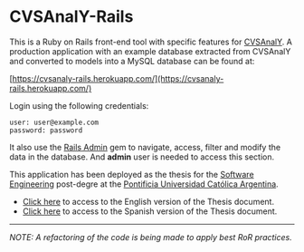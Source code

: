 CVSAnalY-Rails
==============

This is a Ruby on Rails front-end tool with specific features for [CVSAnalY](http://metricsgrimoire.github.io/CVSAnalY/). A production application with an example database extracted from CVSAnalY and converted to models into a MySQL database can be found at:

[https://cvsanaly-rails.herokuapp.com/](https://cvsanaly-rails.herokuapp.com/)

Login using the following credentials:

```
user: user@example.com
password: password
```

It also use the [Rails Admin](https://github.com/sferik/rails_admin) gem to navigate, access, filter and modify the data in the database. And **admin** user is needed to access this section.

This application has been deployed as the thesis for the [Software Engineering](http://www.uca.edu.ar/index.php/carreras/showInfo/es/id/6) post-degre at the [Pontificia Universidad Católica Argentina](http://www.uca.edu.ar/index.php/home/index/es). 

- [Click here](https://www.dropbox.com/s/vc2qm5nxy72v82j/CVSAnalY-Rails%20%28EN%29.pdf) to access to the English version of the Thesis document.
- [Click here](https://www.dropbox.com/s/drljnpxs1m3nkfs/CVSAnalY-Rails%20%28ES%29.pdf?dl=0) to access to the Spanish version of the Thesis document.
---

*NOTE: A refactoring of the code is being made to apply best RoR practices.*


